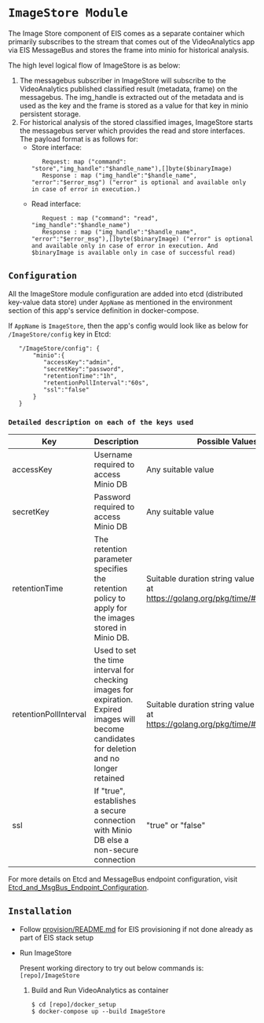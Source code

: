 # `ImageStore Module`

The Image Store component of EIS comes as a separate container which primarily
subscribes to the stream that comes out of the VideoAnalytics app via EIS
MessageBus and stores the frame into minio for historical analysis.

The high level logical flow of ImageStore is as below:
1. The messagebus subscriber in ImageStore will subscribe to the VideoAnalytics
   published classified result (metadata, frame) on the messagebus.
   The img_handle is extracted out of the metadata and is used as the key and
   the frame is stored as a value for that key in minio persistent storage.
2. For historical analysis of the stored classified images, ImageStore starts
   the messagebus server which provides the read and store interfaces.
   The payload format is as follows for:
   * Store interface:
     ```
        Request: map ("command": "store","img_handle":"$handle_name"),[]byte($binaryImage)
        Response : map ("img_handle":"$handle_name", "error":"$error_msg") ("error" is optional and available only in case of error in execution.)
     ```
   * Read interface:
     ```
        Request : map ("command": "read", "img_handle":"$handle_name")
        Response : map ("img_handle":"$handle_name", "error":"$error_msg"),[]byte($binaryImage) ("error" is optional and available only in case of error in execution. And $binaryImage is available only in case of successful read)
     ```

## `Configuration`

All the ImageStore module configuration are added into etcd (distributed
key-value data store) under `AppName` as mentioned in the
environment section of this app's service definition in docker-compose.

If `AppName` is `ImageStore`, then the app's config would look like as below
 for `/ImageStore/config` key in Etcd:
 ```
    "/ImageStore/config": {
        "minio":{
           "accessKey":"admin",
           "secretKey":"password",
           "retentionTime":"1h",
           "retentionPollInterval":"60s",
           "ssl":"false"
        }
    }
 ```

### `Detailed description on each of the keys used`
|  Key	        | Description 	                                                                                           | Possible Values  	                      |Required/Optional |
|---	        |---	                                                                                                   |---	                                      |---	             |
|  accessKey 	|   Username required to access Minio DB	                                                               | Any suitable value                       | Required	     |
|  secretKey 	|   Password required to access Minio DB	                                                               | Any suitable value             	      | Required         |
|  retentionTime|   The retention parameter specifies the retention policy to apply for the images stored in Minio DB. | Suitable duration string value as mentioned at https://golang.org/pkg/time/#ParseDuration |   Required        |
|  retentionPollInterval | Used to set the time interval for checking images for expiration. Expired images will become candidates for deletion and no longer retained |	Suitable duration string value as mentioned at https://golang.org/pkg/time/#ParseDuration  |   Required        |
|  ssl          |  If "true", establishes a secure connection with Minio DB else a non-secure connection                   | "true" or "false"                        |   Required        |

For more details on Etcd and MessageBus endpoint configuration, visit [Etcd_and_MsgBus_Endpoint_Configuration](../Etcd_and_MsgBus_Endpoint_Configuration.md).

## `Installation`

* Follow [provision/README.md](../README#provision-eis.md) for EIS provisioning
  if not done already as part of EIS stack setup

* Run ImageStore

  Present working directory to try out below commands is: `[repo]/ImageStore`

    1. Build and Run VideoAnalytics as container
        ```
        $ cd [repo]/docker_setup
        $ docker-compose up --build ImageStore
        ```
